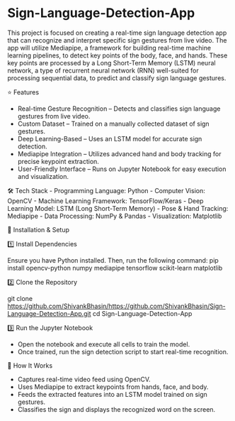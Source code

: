 # Sign-Language-Detection-App
This project is focused on creating a real-time sign language detection app that can recognize and interpret specific sign gestures from live video. The app will utilize Mediapipe, a framework for building real-time machine learning pipelines, to detect key points of the body, face, and hands. These key points are processed by a Long Short-Term Memory (LSTM) neural network, a type of recurrent neural network (RNN) well-suited for processing sequential data, to predict and classify sign language gestures. 

⭐ Features
- Real-time Gesture Recognition – Detects and classifies sign language gestures from live video.
- Custom Dataset – Trained on a manually collected dataset of sign gestures.
- Deep Learning-Based – Uses an LSTM model for accurate sign detection.
- Mediapipe Integration – Utilizes advanced hand and body tracking for precise keypoint extraction.
- User-Friendly Interface – Runs on Jupyter Notebook for easy execution and visualization.

🛠️ Tech Stack
    - Programming Language:	Python 
    - Computer Vision:	OpenCV 
    - Machine Learning Framework:	TensorFlow/Keras 
    - Deep Learning Model:	LSTM (Long Short-Term Memory) 
    - Pose & Hand Tracking:	Mediapipe 
    - Data Processing:	NumPy & Pandas 
    - Visualization:	Matplotlib 

🔧 Installation & Setup

1️⃣ Install Dependencies

Ensure you have Python installed. Then, run the following command:
pip install opencv-python numpy mediapipe tensorflow scikit-learn matplotlib

2️⃣ Clone the Repository

git clone https://github.com/ShivankBhasin/https://github.com/ShivankBhasin/Sign-Language-Detection-App.git
cd Sign-Language-Detection-App

3️⃣ Run the Jupyter Notebook
- Open the notebook and execute all cells to train the model.
- Once trained, run the sign detection script to start real-time recognition.

🎯 How It Works
 - Captures real-time video feed using OpenCV.
 - Uses Mediapipe to extract keypoints from hands, face, and body.
 - Feeds the extracted features into an LSTM model trained on sign gestures.
 - Classifies the sign and displays the recognized word on the screen.
